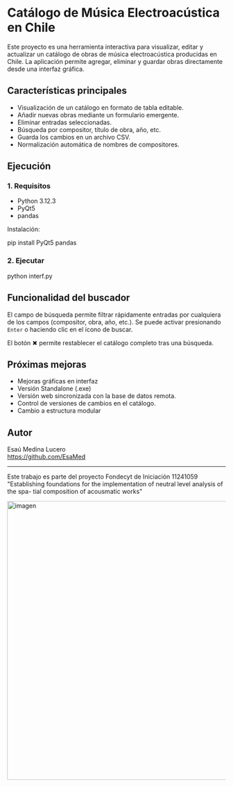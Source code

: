 # Catálogo de Música Electroacústica en Chile

Este proyecto es una herramienta interactiva para visualizar, editar y actualizar un catálogo de obras de música electroacústica producidas en Chile. 
La aplicación permite agregar, eliminar y guardar obras directamente desde una interfaz gráfica.

## Características principales

- Visualización de un catálogo en formato de tabla editable.
- Añadir nuevas obras mediante un formulario emergente.
- Eliminar entradas seleccionadas.
- Búsqueda por compositor, título de obra, año, etc.
- Guarda los cambios en un archivo CSV.
- Normalización automática de nombres de compositores.


## Ejecución

### 1. Requisitos

- Python 3.12.3
- PyQt5
- pandas

Instalación:

pip install PyQt5 pandas

### 2. Ejecutar

python interf.py


## Funcionalidad del buscador

El campo de búsqueda permite filtrar rápidamente entradas por cualquiera de los campos (compositor, obra, año, etc.). Se puede activar presionando `Enter` o haciendo clic en el ícono de buscar.

El botón ✖ permite restablecer el catálogo completo tras una búsqueda.


## Próximas mejoras

- Mejoras gráficas en interfaz
- Versión Standalone (.exe)
- Versión web sincronizada con la base de datos remota.
- Control de versiones de cambios en el catálogo.
- Cambio a estructura modular


## Autor

Esaú Medina Lucero  
https://github.com/EsaMed

---

Este trabajo es parte del proyecto Fondecyt de Iniciación 11241059
"Establishing foundations for the implementation of neutral level analysis of the spa-
tial composition of acousmatic works"

<img width="1352" height="642" alt="imagen" src="https://github.com/user-attachments/assets/48f0834f-db3e-438d-ae56-b8241c5f8e8c" />
